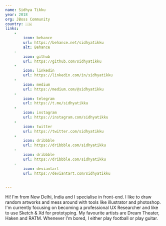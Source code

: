 ```yaml
---
name: Sidhya Tikku
year: 2018
org: JBoss Community
country: 🇮🇳
links:
    -
        icon: behance
        url: https://behance.net/sidhyatikku
        alt: Behance
    -
        icon: github
        url: https://github.com/sidhyatikku
    -
        icon: linkedin
        url: https://linkedin.com/in/sidhyatikku
    -
        icon: medium
        url: https://medium.com/@sidhyatikku
    -
        icon: telegram
        url: https://t.me/sidhyatikku
    -
        icon: instagram
        url: https://instagram.com/sidhyatikku
    -
        icon: twitter
        url: https://twitter.com/sidhyatikku
    -   
        icon: dribbble
        url: https://dribbble.com/sidhyatikku
    -   
        icon: dribbble
        url: https://dribbble.com/sidhyatikku
    -   
        icon: deviantart
        url: https://deviantart.com/sidhyatikku        
        
        
---
```

Hi! I'm from New Delhi, India and I specialise in front-end. I like to draw random artworks and mess around with tools like illustrator and photoshop. I'm currently focusing on becoming a professional UX Researcher and like to use Sketch & Xd for prototyping. My favourite artists are Dream Theater, Haken and RATM. Whenever I'm bored, I either play football or play guitar.
